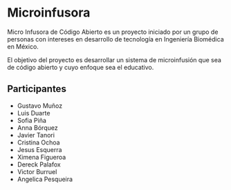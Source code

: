 # Microinfusora

Micro Infusora de Código Abierto es un proyecto iniciado por un grupo de personas con intereses en desarrollo de tecnología en Ingeniería Biomédica en México.

El objetivo del proyecto es desarrollar un sistema de microinfusión que sea de código abierto y cuyo enfoque sea el educativo.

## Participantes

* Gustavo Muñoz
* Luis Duarte
* Sofia Piña 
* Anna Bórquez
* Javier Tanori
* Cristina Ochoa
* Jesus Esquerra
* Ximena Figueroa
* Dereck Palafox
* Victor Burruel  
* Angelica Pesqueira  
